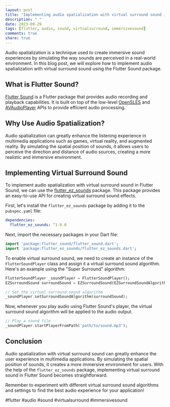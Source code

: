 ```yaml
---
layout: post
title: "Implementing audio spatialization with virtual surround sound in Flutter Sound"
description: " "
date: 2023-09-29
tags: [flutter, audio, sound, virtualsurround, immersivesound]
comments: true
share: true
---
```


Audio spatialization is a technique used to create immersive sound experiences by simulating the way sounds are perceived in a real-world environment. In this blog post, we will explore how to implement audio spatialization with virtual surround sound using the Flutter Sound package.

## What is Flutter Sound?

[Flutter Sound](https://pub.dev/packages/flutter_sound) is a Flutter package that provides audio recording and playback capabilities. It is built on top of the low-level [OpenSLES](https://www.opensles.org/) and [AVAudioPlayer](https://developer.apple.com/documentation/avfoundation/avaudioplayer) APIs to provide efficient audio processing.

## Why Use Audio Spatialization?

Audio spatialization can greatly enhance the listening experience in multimedia applications such as games, virtual reality, and augmented reality. By simulating the spatial position of sounds, it allows users to perceive the direction and distance of audio sources, creating a more realistic and immersive environment.

## Implementing Virtual Surround Sound

To implement audio spatialization with virtual surround sound in Flutter Sound, we can use the [flutter_ez_sounds](https://pub.dev/packages/flutter_ez_sounds) package. This package provides an easy-to-use API for creating virtual surround sound effects.

First, let's install the `flutter_ez_sounds` package by adding it to the `pubspec.yaml` file:

```yaml
dependencies:
  flutter_ez_sounds: ^1.0.0
```

Next, import the necessary packages in your Dart file:

```dart
import 'package:flutter_sound/flutter_sound.dart';
import 'package:flutter_ez_sounds/flutter_ez_sounds.dart';
```

To enable virtual surround sound, we need to create an instance of the `FlutterSoundPlayer` class and assign it a virtual surround sound algorithm. Here's an example using the "Super Surround" algorithm:

```dart
FlutterSoundPlayer _soundPlayer = FlutterSoundPlayer();
EZSurroundSound surroundSound = EZSurroundSound(EZSurroundSoundAlgorithm.SUPER_SURROUND);

// Set the virtual surround sound algorithm
_soundPlayer.setSurroundSoundAlgorithm(surroundSound);
```

Now, whenever you play audio using Flutter Sound's player, the virtual surround sound algorithm will be applied to the audio output.

```dart
// Play a sound file
_soundPlayer.startPlayerFromPath('path/to/sound.mp3');
```

## Conclusion

Audio spatialization with virtual surround sound can greatly enhance the user experience in multimedia applications. By simulating the spatial position of sounds, it creates a more immersive environment for users. With the help of the `flutter_ez_sounds` package, implementing virtual surround sound in Flutter Sound becomes straightforward.

Remember to experiment with different virtual surround sound algorithms and settings to find the best audio experience for your application!

#flutter #audio #sound #virtualsurround #immersivesound